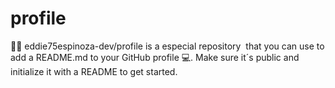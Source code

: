 # profile
👨‍💻​ eddie75espinoza-dev/profile is a especial repository ​ that you can use to add a README.md to your GitHub profile 💻​. Make sure it´s public and initialize it with a README  to get started.
